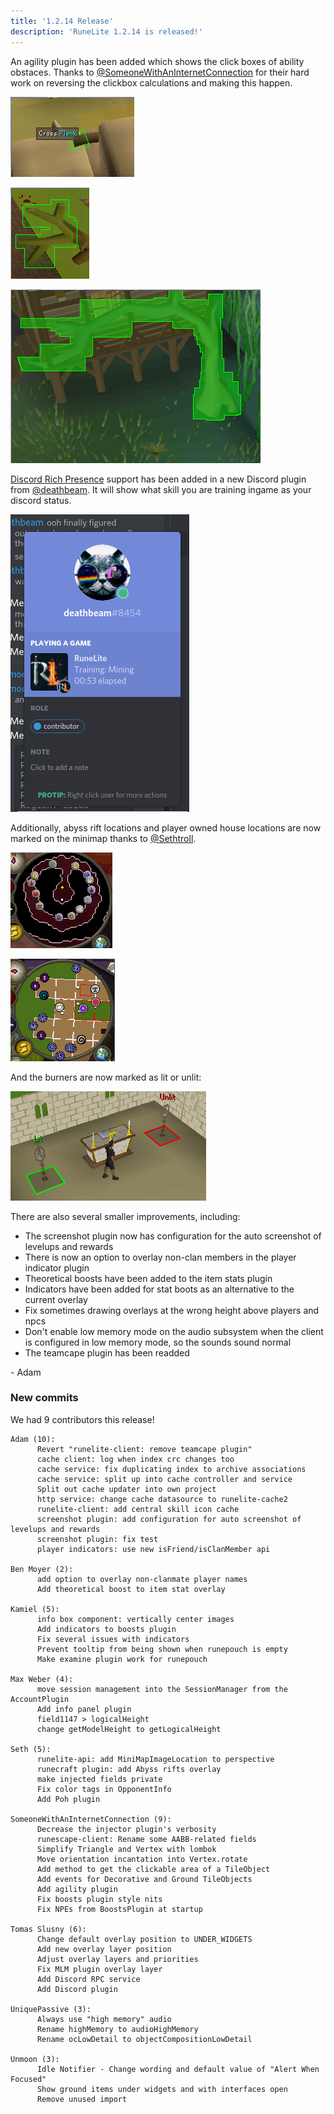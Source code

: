 ```yaml
---
title: '1.2.14 Release'
description: 'RuneLite 1.2.14 is released!'
---
```


An agility plugin has been added which shows the click boxes of ability obstaces.
Thanks to [@SomeoneWithAnInternetConnection](https://github.com/someonewithaninternetconnection)
for their hard work on reversing the clickbox calculations and making this happen.

![agility1](/img/blog/1.2.15-Release/agility1.png)


![agility2](/img/blog/1.2.15-Release/agility2.png)


![agility3](/img/blog/1.2.15-Release/agility3.png)

[Discord Rich Presence](https://discordapp.com/rich-presence) support has been
added in a new Discord plugin from [@deathbeam](https://github.com/deathbeam).
It will show what skill you are training ingame as your discord status.

![discord](/img/blog/1.2.15-Release/discord.png)

Additionally, abyss rift locations and player owned house locations are now
marked on the minimap thanks to [@Sethtroll](https://github.com/sethtroll).

![abyss](/img/blog/1.2.15-Release/abyss.png)

![poh](/img/blog/1.2.15-Release/poh.png)

And the burners are now marked as lit or unlit:

![burners](/img/blog/1.2.15-Release/burners.png)

There are also several smaller improvements, including:

* The screenshot plugin now has configuration for the auto screenshot of
  levelups and rewards
* There is now an option to overlay non-clan members in the player indicator
  plugin
* Theoretical boosts have been added to the item stats plugin
* Indicators have been added for stat boots as an alternative to the current
  overlay
* Fix sometimes drawing overlays at the wrong height above players and npcs
* Don't enable low memory mode on the audio subsystem when the client is
  configured in low memory mode, so the sounds sound normal
* The teamcape plugin has been readded

\- Adam


### New commits

We had 9 contributors this release!

```
Adam (10):
      Revert "runelite-client: remove teamcape plugin"
      cache client: log when index crc changes too
      cache service: fix duplicating index to archive associations
      cache service: split up into cache controller and service
      Split out cache updater into own project
      http service: change cache datasource to runelite-cache2
      runelite-client: add central skill icon cache
      screenshot plugin: add configuration for auto screenshot of levelups and rewards
      screenshot plugin: fix test
      player indicators: use new isFriend/isClanMember api

Ben Moyer (2):
      add option to overlay non-clanmate player names
      Add theoretical boost to item stat overlay

Kamiel (5):
      info box component: vertically center images
      Add indicators to boosts plugin
      Fix several issues with indicators
      Prevent tooltip from being shown when runepouch is empty
      Make examine plugin work for runepouch

Max Weber (4):
      move session management into the SessionManager from the AccountPlugin
      Add info panel plugin
      field1147 > logicalHeight
      change getModelHeight to getLogicalHeight

Seth (5):
      runelite-api: add MiniMapImageLocation to perspective
      runecraft plugin: add Abyss rifts overlay
      make injected fields private
      Fix color tags in OpponentInfo
      Add Poh plugin

SomeoneWithAnInternetConnection (9):
      Decrease the injector plugin's verbosity
      runescape-client: Rename some AABB-related fields
      Simplify Triangle and Vertex with lombok
      Move orientation incantation into Vertex.rotate
      Add method to get the clickable area of a TileObject
      Add events for Decorative and Ground TileObjects
      Add agility plugin
      Fix boosts plugin style nits
      Fix NPEs from BoostsPlugin at startup

Tomas Slusny (6):
      Change default overlay position to UNDER_WIDGETS
      Add new overlay layer position
      Adjust overlay layers and priorities
      Fix MLM plugin overlay layer
      Add Discord RPC service
      Add Discord plugin

UniquePassive (3):
      Always use "high memory" audio
      Rename highMemory to audioHighMemory
      Rename ocLowDetail to objectCompositionLowDetail

Unmoon (3):
      Idle Notifier - Change wording and default value of "Alert When Focused"
      Show ground items under widgets and with interfaces open
      Remove unused import
```
